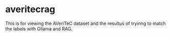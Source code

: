 # averitecrag
This is for viewing the AVeriTeC dataset and the resultus of tryinng to match the labels with Ollama and RAG.
